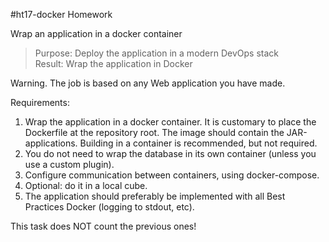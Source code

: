 #ht17-docker
Homework

Wrap an application in a docker container

>Purpose: Deploy the application in a modern DevOps stack<br>
Result: Wrap the application in Docker

Warning. The job is based on any Web application you have made.

Requirements:
1. Wrap the application in a docker container. It is customary to place the Dockerfile at the repository root. The image should contain the JAR-applications. Building in a container is recommended, but not required.
2. You do not need to wrap the database in its own container (unless you use a custom plugin).
3. Configure communication between containers, using docker-compose.
4. Optional: do it in a local cube.
5. The application should preferably be implemented with all Best Practices Docker (logging to stdout, etc).

This task does NOT count the previous ones!